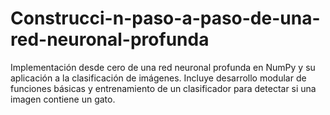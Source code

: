 # Construcci-n-paso-a-paso-de-una-red-neuronal-profunda
Implementación desde cero de una red neuronal profunda en NumPy y su aplicación a la clasificación de imágenes. Incluye desarrollo modular de funciones básicas y entrenamiento de un clasificador para detectar si una imagen contiene un gato.

